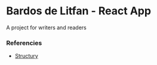 # Bardos de Litfan - React App

A project for writers and readers 
### Referencies

- [Structury](https://medium.com/reactbrasil/react-estruturando-projetos-e-nomeando-componentes-b62ddad69a11)


